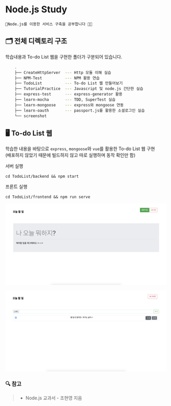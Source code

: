 # Node.js Study

    🌱Node.js를 이용한 서비스 구축을 공부합니다 👩‍💻


## 🗂 전체 디렉토리 구조  

학습내용과 To-do List 웹을 구현한 폴더가 구분되어 있습니다.  

```zsh
    .
    ├── CreateHttpServer  --- Http 모듈 이해 실습
    ├── NPM-Test          --- NPM 활용 연습
    ├── TodoList          --- To-do List 웹 만들어보기
    ├── TutorialPractice  --- Javascript 및 node.js 간단한 실습 
    ├── express-test      --- express-generator 활용 
    ├── learn-mocha       --- TDD, SuperTest 실습
    ├── learn-mongoose    --- express와 mongoose 연동
    ├── learn-oauth       --- passport.js를 활용한 소셜로그인 실습
    └── screenshot
```

## 🖥 To-do List 웹   

학습한 내용을 바탕으로 `express`, `mongoose`와 `vue`를 활용한 To-do List 웹 구현  
(배포하지 않았기 때문에 빌드하지 않고 따로 실행하며 동작 확인만 함)

서버 실행
```
cd TodoList/backend && npm start
```

프론트 실행 
```
cd TodoList/frontend && npm run serve
```

<kbd><img src='./screenshot/TodoListMain.png'/></kbd>

<kbd><img src='./screenshot/TodoListTaskList.png'/></kbd>

### 🔍 참고

> * Node.js 교과서 - 조현영 지음
